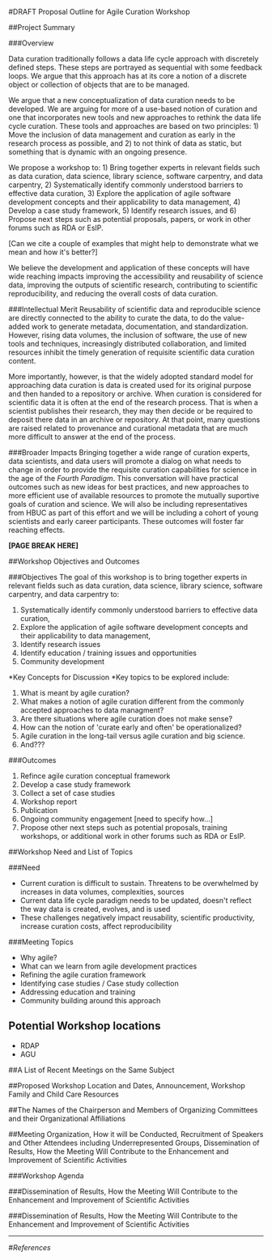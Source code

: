 #DRAFT Proposal Outline for Agile Curation Workshop

##Project Summary

###Overview

Data curation traditionally follows a data life cycle approach with discretely defined steps. These steps are portrayed as sequential with some feedback loops. We argue that this approach has at its core a notion of a discrete object or collection of objects that are to be managed. 

We argue that a new conceptualization of data curation needs to be developed. We are arguing for more of a use-based notion of curation and one that incorporates new tools and new approaches to rethink the data life cycle curation. These tools and approaches are based on two principles: 1) Move the inclusion of data management and curation as early in the research process as possible, and 2) to not think of data as static, but something that is dynamic with an ongoing presence.

We propose a workshop to: 1) Bring together experts in relevant fields such as data curation, data science, library science, software carpentry, and data carpentry, 2) Systematically identify commonly understood barriers to effective data curation, 3) Explore the application of agile software development concepts and their applicability to data management, 4) Develop a case study framework, 5) Identify research issues, and 6) Propose next steps such as potential proposals, papers, or work in other forums such as RDA or EsIP.

[Can we cite a couple of examples that might help to demonstrate what we mean and how it's better?]

We believe the development and application of these concepts will have wide reaching impacts improving the accessibility and reusability of science data, improving the outputs of scientific research, contributing to scientific reproducibility, and reducing the overall costs of data curation.

###Intellectual Merit
Reusability of scientific data and reproducible science are directly connected to the ability to curate the data, to do the value-added work to generate metadata, documentation, and standardization. However, rising data volumes, the inclusion of software, the use of new tools and techniques, increasingly distributed collaboration, and limited resources inhibit the timely generation of requisite scientific data curation content.

More importantly, however, is that the widely adopted standard model for approaching data curation is data is created used for its original purpose and then handed to a repository or archive. When curation is considered for scientific data it is often at the end of the research process. That is when a scientist publishes their research, they may then decide or be required to deposit there data in an archive or repository. At that point, many questions are raised related to provenance and curational metadata that are much more difficult to answer at the end of the process.

###Broader Impacts
Bringing together a wide range of curation experts, data scientists, and data users will promote a dialog on what needs to change in order to provide the requisite curation capabilities for science in the age of the *Fourth Paradigm*. This conversation will have practical outcomes such as new ideas for best practices, and new approaches to more efficient use of available resources to promote the mutually suportive goals of curation and science. We will also be including representatives from HBUC as part of this effort and we will be including a cohort of young scientists and early career participants. These outcomes will foster far reaching effects.

**[PAGE BREAK HERE]**

##Workshop Objectives and Outcomes

###Objectives
The goal of this workshop is to bring together experts in relevant fields such as data curation, data science, library science, software carpentry, and data carpentry to: 
1. Systematically identify commonly understood barriers to effective data curation, 
2. Explore the application of agile software development concepts and their applicability to data management, 
3. Identify research issues
4. Identify education / training issues and opportunities
5. Community development   
  
*Key Concepts for Discussion
*Key topics to be explored include:
1. What is meant by agile curation?
2. What makes a notion of agile curation different from the commonly accepted approaches to data managment?
3. Are there situations where agile curation does not make sense?
4. How can the notion of 'curate early and often' be operationalized?
5. Agile curation in the long-tail versus agile curation and big science.
6. And???

###Outcomes
1. Refince agile curation conceptual framework
2. Develop a case study framework
2. Collect a set of case studies
3. Workshop report
4. Publication
5. Ongoing community engagement [need to specify how...]
6. Propose other next steps such as potential proposals, training workshops, or additional work in other forums such as RDA or EsIP.

##Workshop Need and List of Topics

###Need
* Current curation is difficult to sustain. Threatens to be overwhelmed by increases in data volumes, complexities, sources
* Current data life cycle paradigm needs to be updated, doesn't reflect the way data is created, evolves, and is used
* These challenges negatively impact reusability, scientific productivity, increase curation costs, affect reproducibility

###Meeting Topics
* Why agile?
* What can we learn from agile development practices
* Refining the agile curation framework
* Identifying case studies / Case study collection
* Addressing education and training
* Community building around this approach

## Potential Workshop locations

* RDAP
* AGU

##A List of Recent Meetings on the Same Subject

##Proposed Workshop Location and Dates, Announcement, Workshop Family and Child Care Resources

##The Names of the Chairperson and Members of Organizing Committees and their Organizational Affiliations

##Meeting Organization, How it will be Conducted, Recruitment of Speakers and Other Attendees including Underrepresented Groups, Dissemination of Results, How the Meeting Will Contribute to the Enhancement and Improvement of Scientific Activities

###Workshop Agenda

###Dissemination of Results, How the Meeting Will Contribute to the Enhancement and Improvement of Scientific Activities

###Dissemination of Results, How the Meeting Will Contribute to the Enhancement and Improvement of Scientific Activities

___


#*References*
